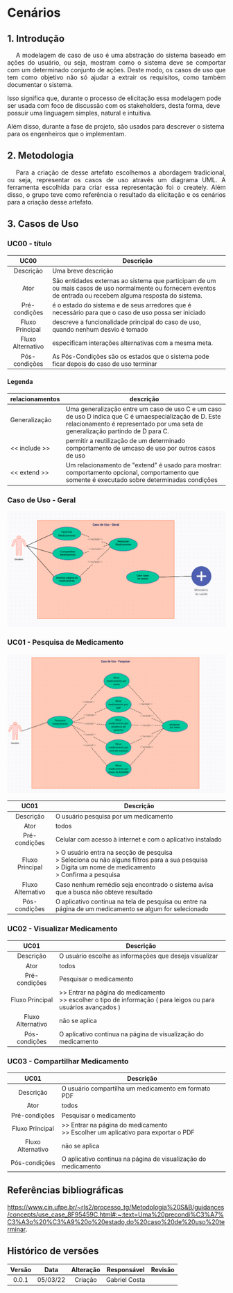 # Cenários

## 1. Introdução

<p style="text-indent: 20px; text-align: justify">
A modelagem de caso de uso é uma abstração do sistema baseado em ações do usuário, ou seja, mostram como o sistema
deve se comportar com um determinado conjunto de ações.  Deste modo, os casos de uso que tem como objetivo não só ajudar
a extrair os requisitos, como também documentar o sistema. 

Isso significa que, durante o processo de elicitação essa modelagem pode ser usada com foco de discussão com os stakeholders, 
desta forma, deve possuir uma linguagem simples, natural e intuitiva. 

Além disso, durante a fase de projeto, são usados para descrever o sistema para os engenheiros que o implementam. 
</p>

## 2. Metodologia
<p style="text-indent: 20px; text-align: justify">
Para a criação de desse artefato escolhemos a abordagem tradicional, ou seja, representar os casos de uso através um diagrama UML.
A ferramenta escolhida para criar essa representação foi o creately. Além disso, o grupo teve como referência o resultado da elicitação e os 
cenários para a criação desse artefato.  
</p>

## 3. Casos de Uso
### UC00 - título
|UC00|Descrição|
|       :-:                   |--|
|Descrição        |Uma breve descrição |
|Ator             |São entidades externas ao sistema que participam de um ou mais casos de uso normalmente ou fornecem eventos de entrada ou recebem alguma resposta do sistema.|
|Pré-condições    |é o estado do sistema e de seus arredores que é necessário para que o caso de uso possa ser iniciado|
|Fluxo Principal  |descreve a funcionalidade principal do caso de uso, quando nenhum desvio é tomado   |
|Fluxo Alternativo|especificam interações alternativas com a mesma meta.|
|Pós-condições    |As Pós-Condições são os estados que o sistema pode ficar depois do caso de uso terminar   |

#### Legenda


| relacionamentos          | descrição |
| --------      | -------- |
| Generalização | Uma generalização entre um caso de uso C e um caso de uso D indica que C é umaespecialização de D. Este relacionamento é representado por uma seta de generalização partindo de D para C.   |
|  << include >>  |permitir a reutilização de um determinado comportamento de umcaso de uso por outros casos de uso |
|  << extend >>  | Um relacionamento de "extend" é usado para mostrar: comportamento opcional, comportamento que somente é executado sobre determinadas condições|


<!-- link dos para ediar os casos https://app.creately.com/d/Qv2g5exxYgb/edit -->
### Caso de Uso - Geral
 <p align="center">
  <img src="../assets/usecase000.png" alt="MedSus"/>
</p>

### UC01 - Pesquisa de Medicamento

 <p align="center">
  <img src="../assets/usecase001.png" alt="MedSus"/>
</p>

|UC01|Descrição|
|       :-:                   |--|
|Descrição        |O usuário pesquisa por um medicamento   |
|Ator             |todos|
|Pré-condições    |Celular com acesso à internet e com o aplicativo instalado   |
|Fluxo Principal  | >  O usuário entra na secção de pesquisa <br> > Seleciona ou não alguns filtros para a sua pesquisa   <br> > Digita um nome de medicamento <br> > Confirma a pesquisa |
|Fluxo Alternativo|Caso nenhum remédio seja encontrado o sistema avisa que a busca não obteve resultado  |
|Pós-condições    |O aplicativo continua na tela de pesquisa ou entre na página de um medicamento se algum for selecionado|


### UC02 - Visualizar Medicamento


|UC01|Descrição|
|       :-:                   |--|
|Descrição        | O usuário escolhe as informações que deseja visualizar |
|Ator             |todos|
|Pré-condições    | Pesquisar o medicamento |
|Fluxo Principal  | >> Entrar na página do medicamento <br> >>  escolher o tipo de informação ( para leigos ou para usuários avançados )|
|Fluxo Alternativo| não se aplica |
|Pós-condições    | O aplicativo continua na página de visualização do medicamento |


### UC03 - Compartilhar Medicamento

|UC01|Descrição|
|       :-:                   |--|
|Descrição        | O usuário compartilha um medicamento em formato PDF|
|Ator             |todos|
|Pré-condições    | Pesquisar o medicamento |
|Fluxo Principal  | >> Entrar na página do medicamento <br> >> Escolher um aplicativo para exportar o PDF   |
|Fluxo Alternativo| não se aplica |
|Pós-condições    | O aplicativo continua na página de visualização do medicamento |

## Referências bibliográficas

https://www.cin.ufpe.br/~rls2/processo_tg/Metodologia%20S&B/guidances/concepts/use_case_8F95459C.html#:~:text=Uma%20precondi%C3%A7%C3%A3o%20%C3%A9%20o%20estado,do%20caso%20de%20uso%20terminar.

## Histórico de versões

| Versão  |   Data   |                        Alteração                         | Responsável   |    Revisão    |
| :-----: | :------: | :------------------------------------------------------: | :---------:   | :-----------: |
|  0.0.1  | 05/03/22 |                         Criação                          | Gabriel Costa |         |
